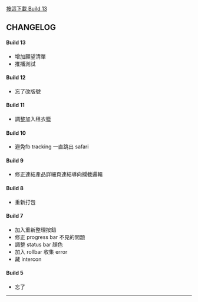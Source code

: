 
<a href='itms-services://?action=download-manifest&url=https://kamigami.e39a562r.tw/public/amaze/13/manifest.plist'> 按這下載 Build 13 </a>

## CHANGELOG

#### Build 13
- 增加願望清單
- 推播測試

#### Build 12
- 忘了改版號

#### Build 11
- 調整加入租衣籃

#### Build 10
- 避免fb tracking 一直跳出 safari

#### Build 9
- 修正連結產品詳細頁連結導向攔截邏輯

#### Build 8
- 重新打包

#### Build 7
- 加入重新整理按鈕
- 修正 progress bar 不見的問題
- 調整 status bar 顏色
- 加入 rollbar 收集 error
- 藏 intercon

#### Build 5
- 忘了

---

